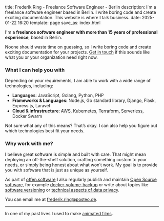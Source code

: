 title: Frederik Ring - Freelance Software Engineer - Berlin
description: I'm a freelance software engineer based in Berlin. I write boring code and create exciting documentation. This website is where I talk business.
date: 2025-01-22 16:20
template: page
save_as: index.html

I'm a **freelance software engineer with more than 15 years of professional experience**, based in Berlin.

Noone should waste time on guessing, so I write boring code and create exciting documentation for your projects. [Get in touch](mailto:frederik.ring@posteo.de) if this sounds like what you or your organization need right now.

### What I can help you with

Depending on your requirements, I am able to work with a wide range of technologies, including:

- **Languages**:  JavaScript, Golang, Python, PHP
- **Frameworks & Languages**: Node.js, Go standard library, Django, Flask, Express.js, Laravel
- **Cloud & infrastructure**: AWS, Kubernetes, Terraform, Serverless, Docker Swarm

Not sure what any of this means? That’s okay. I can also help you figure out which technologies best fit your needs.

### Why work with me?

I believe great software is simple and built with care. That might mean deploying an off-the-shelf solution, crafting something custom to your needs, or simply being honest about what won’t work. My goal is to provide you with software that is just as unique as yourself.

As part of [offen.software](https://www.offen.software) I also regularly publish and maintain [Open Source software](https://github.com/offen), for example [docker-volume-backup](https://github.com/offen/docker-volume-backup) or write about topics like [software versioning](https://www.offen.dev/blog/untold-roads-versioning-early-stage-software/) or [technical aspects of data privacy](https://www.offen.dev/blog/privacy-cookies/).

You can email me at [frederik.ring@posteo.de](frederik.ring@posteo.de).

---

In one of my past lives I used to make [animated films](http://films.frederikring.com).
